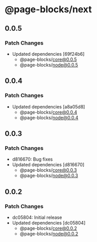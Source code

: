 # @page-blocks/next

## 0.0.5

### Patch Changes

- Updated dependencies [69f24b6]
  - @page-blocks/core@0.0.5
  - @page-blocks/node@0.0.5

## 0.0.4

### Patch Changes

- Updated dependencies [a8a05d8]
  - @page-blocks/core@0.0.4
  - @page-blocks/node@0.0.4

## 0.0.3

### Patch Changes

- d816670: Bug fixes
- Updated dependencies [d816670]
  - @page-blocks/core@0.0.3
  - @page-blocks/node@0.0.3

## 0.0.2

### Patch Changes

- dc05804: Initial release
- Updated dependencies [dc05804]
  - @page-blocks/core@0.0.2
  - @page-blocks/node@0.0.2
